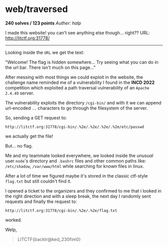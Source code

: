# web/traversed

**240 solves / 123 points**
*Auther: halp*

I made this website! you can't see anything else though... right?? URL: http://litctf.org:31778/
___

Looking inside the `URL` we get the text: 

"Welcome! The flag is hidden somewhere... Try seeing what you can do in the url bar. There isn't much on this page..."

After messing with most things we could exploit in the website, the challenge name reminded me of a vulnerability I found in the **INCD 2022** competition which exploited a path traversal vulnerability of an `Apache 2.4.49` server.

The vulnerability exploits the directory `/cgi-bin/` and with it we can append url-encoded `..` characters to go through the filesystem of the server.

So, sending a GET request to:

`http://litctf.org:31778/cgi-bin/.%2e/.%2e/.%2e/.%2e/etc/passwd`

we actually get the file!

But... no flag.

Me and my teammate looked everywhere, we looked inside the *unusual* user `node`'s directory and `.bashrc` files and other common paths like: `/etc/shadow`, `/var/www/html` while searching for known files in linux.

After a lot of time we figured maybe it's stored in the classic ctf-style `flag.txt` but still couldn't find it.

I opened a ticket to the organizers and they confirmed to me that i looked in the right direction and with a sleep break, the next day I randomly sent requests and finally the request to:

`http://litctf.org:31778/cgi-bin/.%2e/.%2e/flag.txt`

worked.

Welp,

> LITCTF{backtr@ked_230fim0}
